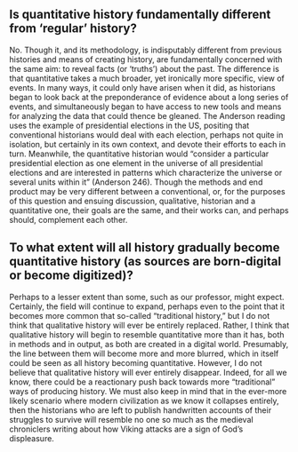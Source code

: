 ## Is quantitative history fundamentally different from ‘regular’ history?

No. Though it, and its methodology, is indisputably different from previous histories and means of creating history, are fundamentally concerned with the same aim: to reveal facts (or ‘truths’) about the past. The difference is that quantitative takes a much broader, yet ironically more specific, view of events. In many ways, it could only have arisen when it did, as historians began to look back at the preponderance of evidence about a long series of events, and simultaneously began to have access to new tools and means for analyzing the data that could thence be gleaned. The Anderson reading uses the example of presidential elections in the US, positing that conventional historians would deal with each election, perhaps not quite in isolation, but certainly in its own context, and devote their efforts to each in turn. Meanwhile, the quantitative historian would “consider a particular presidential election as one element in the universe of all presidential elections and are interested in patterns which characterize the universe or several units within it” (Anderson 246). Though the methods and end product may be very different between a conventional, or, for the purposes of this question and ensuing discussion, qualitative, historian and a quantitative one, their goals are the same, and their works can, and perhaps should, complement each other. 

## To what extent will all history gradually become quantitative history (as sources are born-digital or become digitized)?

Perhaps to a lesser extent than some, such as our professor, might expect. Certainly, the field will continue to expand, perhaps even to the point that it becomes more common that so-called “traditional history,” but I do not think that qualitative history will ever be entirely replaced. Rather, I think that qualitative history will begin to resemble quantitative more than it has, both in methods and in output, as both are created in a digital world. Presumably, the line between them will become more and more blurred, which in itself could be seen as all history becoming quantitative. However, I do not believe that qualitative history will ever entirely disappear. Indeed, for all we know, there could be a reactionary push back towards more “traditional” ways of producing history. We must also keep in mind that in the ever-more likely scenario where modern civilization as we know it collapses entirely, then the historians who are left to publish handwritten accounts of their struggles to survive will resemble no one so much as the medieval chroniclers writing about how Viking attacks are a sign of God’s displeasure.

